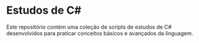 # Estudos de C#

Este repositório contém uma coleção de scripts de estudos de C# desenvolvidos para praticar conceitos básicos e avançados da linguagem.